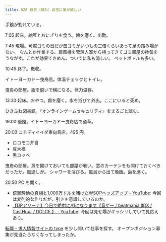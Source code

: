```yaml
---
title: 828 日目（晴れ）自室に風が欲しい
---
```


手鏡が割れている。

7:05 起床。納豆とおにぎりを食う。歯を磨く。出勤。

7:45 現場。可燃ゴミの日だが缶ゴミがいつもの三倍くらいあって足の踏み場がない。
なんとか作業する。扇風機を管理人室から持ってきてゴミ部屋の換気をうながす。これが効果てきめん。ついでに私も涼しい。
ペットボトルも多い。

10:45 終了。撤収。

イトーヨーカドー曳舟店。体温チェックとトイレ。

曳舟の部屋。服を脱いで横になる。体力温存。

13:30 起床。おやつ。歯を磨く。水を浴びて外出。ここにいると死ぬ。

ひきふね図書館。『オンラインゲームセキュリティ』をまるごと読む。

19:00 退館。イトーヨーカドー曳舟店で道草。

20:00 コモディイイダ東向島店。495 円。

* ロコモコ弁当
* 豆大福
* 黒コッペ

曳舟の部屋。扉を開けておいても部屋が暑い。窓のカーテンをも開けておくべきだったか。風通しが。
シャワーを浴びる。風呂から出て晩飯。歯を磨く。

20:50 PC を開く。

* [銃撃騒動の真相と1,000万ドルを賭けたWSOPヘッズアップ - YouTube](https://www.youtube.com/watch?v=PU4g524Bzdk):
  今回は変則的な作りだが、引きを意識しているのか。
* [【DPアリーナ】今日で絶対にA1になります【音ゲー / beatmania IIDX / CastHour / DOLCE.】 - YouTube](https://www.youtube.com/watch?v=NWAyu-Jzrg4):
  今回は見せ場がギッシリしていて見応えあり。

[転職・求人情報サイトの type](https://type.jp/) を少し開いて仕事を探す。
オープンポジション募集が見当たらなくなってしまったか。
